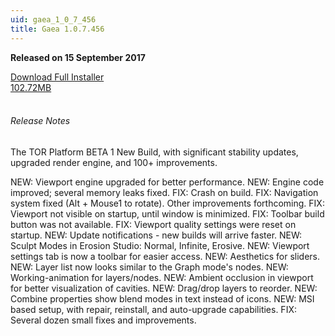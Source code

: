 ```yaml
---
uid: gaea_1_0_7_456
title: Gaea 1.0.7.456
---
```



**Released on 15 September 2017**

<div class="btn-group" role="group">
<a href="http://viridian.quadspinner.com/torplatform/TOR-1.0.7.456.msi" class="btn btn-dark">Download Full Installer<br />102.72MB</a>
</div></div></div>
<br><h6 class="ml-2">Release Notes</h6>
<div class="card">
<div class="card-body release-note">

The TOR Platform BETA 1 New Build, with significant stability updates, upgraded render engine, and 100+ improvements.

NEW: Viewport engine upgraded for better performance.
NEW: Engine code improved; several memory leaks fixed.
FIX: Crash on build.
FIX: Navigation system fixed (Alt + Mouse1 to rotate). Other improvements forthcoming.
FIX: Viewport not visible on startup, until window is minimized.
FIX: Toolbar build button was not available.
FIX: Viewport quality settings were reset on startup.
NEW: Update notifications - new builds will arrive faster.
NEW: Sculpt Modes in Erosion Studio: Normal, Infinite, Erosive.
NEW: Viewport settings tab is now a toolbar for easier access.
NEW: Aesthetics for sliders.
NEW: Layer list now looks similar to the Graph mode's nodes.
NEW: Working-animation for layers/nodes.
NEW: Ambient occlusion in viewport for better visualization of cavities.
NEW: Drag/drop layers to reorder.
NEW: Combine properties show blend modes in text instead of icons.
NEW: MSI based setup, with repair, reinstall, and auto-upgrade capabilities.
FIX: Several dozen small fixes and improvements.


